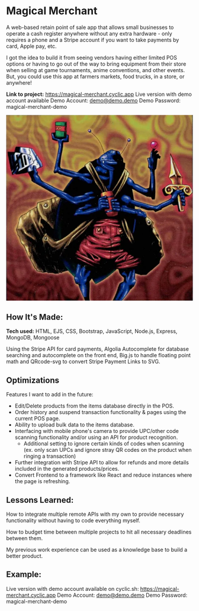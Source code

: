 # Magical Merchant
A web-based retain point of sale app that allows small businesses to operate a cash register anywhere without any extra hardware - only requires a phone and a Stripe account if you want to take payments by card, Apple pay, etc.

I got the idea to build it from seeing vendors having either limited POS options or having to go out of the way to bring equipment from their store when selling at game tournaments, anime conventions, and other events. But, you could use this app at farmers markets, food trucks, in a store, or anywhere!

**Link to project:** https://magical-merchant.cyclic.app
Live version with demo account available
Demo Account: demo@demo.demo 
Demo Password: magical-merchant-demo

![alt tag](magicalmerchant.png)

## How It's Made:

**Tech used:** HTML, EJS, CSS, Bootstrap, JavaScript, Node.js, Express, MongoDB, Mongoose

Using the Stripe API for card payments, Algolia Autocomplete for database searching and autocomplete on the front end, Big.js to handle floating point math and QRcode-svg to convert Stripe Payment Links to SVG.

## Optimizations
Features I want to add in the future:
* Edit/Delete products from the items database directly in the POS.
* Order history and suspend transaction functionality & pages using the current POS page.
* Ability to upload bulk data to the items database. 
* Interfacing with mobile phone's camera to provide UPC/other code scanning functionality and/or using an API for product recognition.
   * Additional setting to ignore certain kinds of codes when scanning (ex. only scan UPCs and ignore stray QR codes on the product when ringing a transaction)
* Further integration with Stripe API to allow for refunds and more details included in the generated products/prices.
* Convert Frontend to a framework like React and reduce instances where the page is refreshing.

## Lessons Learned:
How to integrate multiple remote APIs with my own to provide necessary functionality without having to code everything myself.

How to budget time between multiple projects to hit all necessary deadlines between them.

My previous work experience can be used as a knowledge base to build a better product.

## Example:
Live version with demo account available on cyclic.sh:
https://magical-merchant.cyclic.app
Demo Account: demo@demo.demo 
Demo Password: magical-merchant-demo
